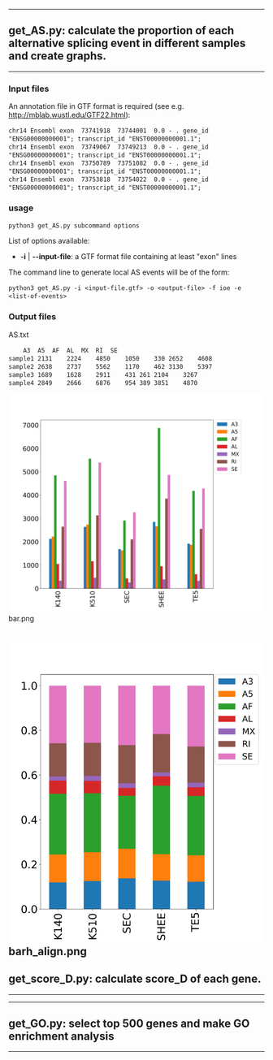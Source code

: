 ----------------------------
## get_AS.py: calculate the proportion of each alternative splicing event in different samples and create graphs.
----------------------------

### Input files

An annotation file in GTF format is required (see e.g. http://mblab.wustl.edu/GTF22.html):

```
chr14 Ensembl exon  73741918  73744001  0.0 - . gene_id "ENSG00000000001"; transcript_id "ENST00000000001.1"; 
chr14 Ensembl exon  73749067  73749213  0.0 - . gene_id "ENSG00000000001"; transcript_id "ENST00000000001.1";  
chr14 Ensembl exon  73750789  73751082  0.0 - . gene_id "ENSG00000000001"; transcript_id "ENST00000000001.1"; 
chr14 Ensembl exon  73753818  73754022  0.0 - . gene_id "ENSG00000000001"; transcript_id "ENST00000000001.1"; 

```

### usage
```
python3 get_AS.py subcommand options

```
List of options available:

- **-i**  | **--input-file**: a GTF format file containing at least "exon" lines

The command line to generate local AS events will be of the form:

```
python3 get_AS.py -i <input-file.gtf> -o <output-file> -f ioe -e <list-of-events>
```

### Output files

AS.txt
```
	A3	A5	AF	AL	MX	RI	SE
sample1	2131	2224	4850	1050	330	2652	4608
sample2	2638	2737	5562	1170	462	3130	5397
sample3	1689	1628	2911	431	261	2104	3267
sample4	2849	2666	6876	954	389	3851	4870
```
![bar.png](https://github.com/BioinformaticsSTU/SMRCanaToolkits/blob/master/CDZ/bar.png)
bar.png

![barh_align.png](https://github.com/BioinformaticsSTU/SMRCanaToolkits/blob/master/CDZ/barh_align.png)
barh_align.png
----------------------------
## get_score_D.py: calculate score_D of each gene.
----------------------------







----------------------------
## get_GO.py: select top 500 genes and make GO enrichment analysis
----------------------------















